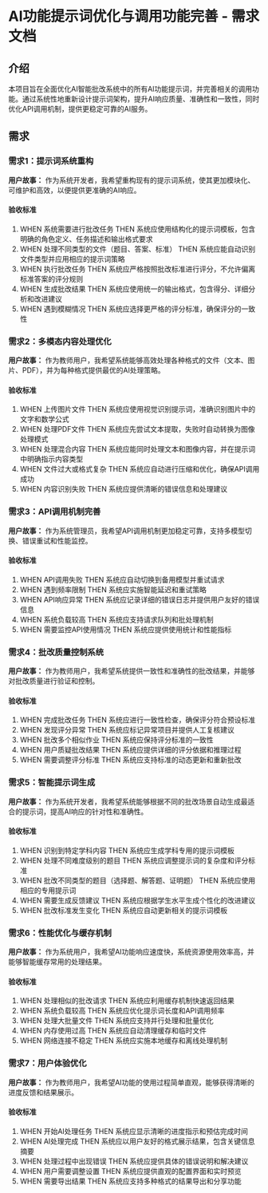 # AI功能提示词优化与调用功能完善 - 需求文档

## 介绍

本项目旨在全面优化AI智能批改系统中的所有AI功能提示词，并完善相关的调用功能。通过系统性地重新设计提示词架构，提升AI响应质量、准确性和一致性，同时优化API调用机制，提供更稳定可靠的AI服务。

## 需求

### 需求1：提示词系统重构

**用户故事：** 作为系统开发者，我希望重构现有的提示词系统，使其更加模块化、可维护和高效，以便提供更准确的AI响应。

#### 验收标准

1. WHEN 系统需要进行批改任务 THEN 系统应使用结构化的提示词模板，包含明确的角色定义、任务描述和输出格式要求
2. WHEN 处理不同类型的文件（题目、答案、标准） THEN 系统应能自动识别文件类型并应用相应的提示词策略
3. WHEN 执行批改任务 THEN 系统应严格按照批改标准进行评分，不允许偏离标准答案的评分规则
4. WHEN 生成批改结果 THEN 系统应使用统一的输出格式，包含得分、详细分析和改进建议
5. WHEN 遇到模糊情况 THEN 系统应选择更严格的评分标准，确保评分的一致性

### 需求2：多模态内容处理优化

**用户故事：** 作为教师用户，我希望系统能够高效处理各种格式的文件（文本、图片、PDF），并为每种格式提供最优的AI处理策略。

#### 验收标准

1. WHEN 上传图片文件 THEN 系统应使用视觉识别提示词，准确识别图片中的文字和数学公式
2. WHEN 处理PDF文件 THEN 系统应先尝试文本提取，失败时自动转换为图像处理模式
3. WHEN 处理混合内容 THEN 系统应能同时处理文本和图像内容，并在提示词中明确指示内容类型
4. WHEN 文件过大或格式复杂 THEN 系统应自动进行压缩和优化，确保API调用成功
5. WHEN 内容识别失败 THEN 系统应提供清晰的错误信息和处理建议

### 需求3：API调用机制完善

**用户故事：** 作为系统管理员，我希望API调用机制更加稳定可靠，支持多模型切换、错误重试和性能监控。

#### 验收标准

1. WHEN API调用失败 THEN 系统应自动切换到备用模型并重试请求
2. WHEN 遇到频率限制 THEN 系统应实施智能延迟和重试策略
3. WHEN API响应异常 THEN 系统应记录详细的错误日志并提供用户友好的错误信息
4. WHEN 系统负载较高 THEN 系统应支持请求队列和批处理机制
5. WHEN 需要监控API使用情况 THEN 系统应提供使用统计和性能指标

### 需求4：批改质量控制系统

**用户故事：** 作为教师用户，我希望系统提供一致性和准确性的批改结果，并能够对批改质量进行验证和控制。

#### 验收标准

1. WHEN 完成批改任务 THEN 系统应进行一致性检查，确保评分符合预设标准
2. WHEN 发现评分异常 THEN 系统应标记异常项目并提供人工复核建议
3. WHEN 批改多个相似作业 THEN 系统应保持评分标准的一致性
4. WHEN 用户质疑批改结果 THEN 系统应提供详细的评分依据和推理过程
5. WHEN 需要调整评分标准 THEN 系统应支持标准的动态更新和重新批改

### 需求5：智能提示词生成

**用户故事：** 作为系统开发者，我希望系统能够根据不同的批改场景自动生成最适合的提示词，提高AI响应的针对性和准确性。

#### 验收标准

1. WHEN 识别到特定学科内容 THEN 系统应生成学科专用的提示词模板
2. WHEN 处理不同难度级别的题目 THEN 系统应调整提示词的复杂度和评分标准
3. WHEN 批改不同类型的题目（选择题、解答题、证明题） THEN 系统应使用相应的专用提示词
4. WHEN 需要生成反馈建议 THEN 系统应根据学生水平生成个性化的改进建议
5. WHEN 批改标准发生变化 THEN 系统应自动更新相关的提示词模板

### 需求6：性能优化与缓存机制

**用户故事：** 作为系统用户，我希望AI功能响应速度快，系统资源使用效率高，并能够智能缓存常用的处理结果。

#### 验收标准

1. WHEN 处理相似的批改请求 THEN 系统应利用缓存机制快速返回结果
2. WHEN 系统负载较高 THEN 系统应优化提示词长度和API调用频率
3. WHEN 处理大批量文件 THEN 系统应支持并行处理和批量优化
4. WHEN 内存使用过高 THEN 系统应自动清理缓存和临时文件
5. WHEN 网络连接不稳定 THEN 系统应实施本地缓存和离线处理机制

### 需求7：用户体验优化

**用户故事：** 作为教师用户，我希望AI功能的使用过程简单直观，能够获得清晰的进度反馈和结果展示。

#### 验收标准

1. WHEN 开始AI处理任务 THEN 系统应显示清晰的进度指示和预估完成时间
2. WHEN AI处理完成 THEN 系统应以用户友好的格式展示结果，包含关键信息摘要
3. WHEN 处理过程中出现错误 THEN 系统应提供具体的错误说明和解决建议
4. WHEN 用户需要调整设置 THEN 系统应提供直观的配置界面和实时预览
5. WHEN 需要导出结果 THEN 系统应支持多种格式的结果导出和分享功能
